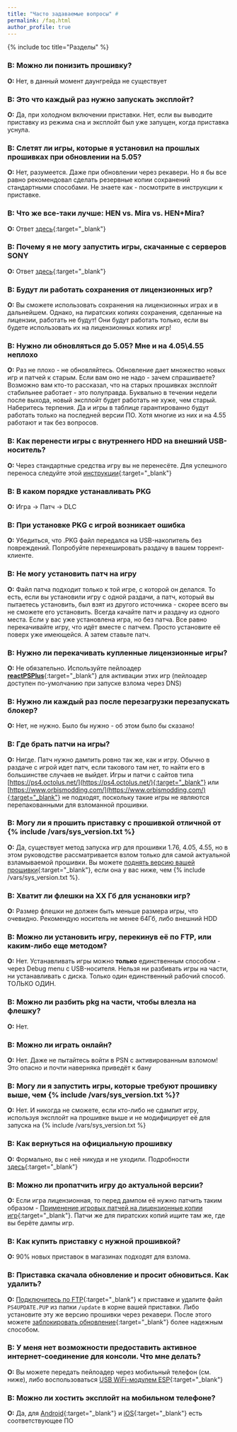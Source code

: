 ```yaml
---
title: "Часто задаваемые вопросы" #
permalink: /faq.html
author_profile: true
---
```


{% include toc title="Разделы" %}

### **В:** Можно ли понизить прошивку?
**О:** Нет, в данный момент даунгрейда не существует

### **В:** Это что каждый раз нужно запускать эксплойт?
**О:** Да, при холодном включении приставки. Нет, если вы выводите приставку из режима сна и эксплойт был уже запущен, когда приставка уснула.

### **В:** Слетят ли игры, которые я установил на прошлых прошивках при обновлении на 5.05?
**О:** Нет, разумеется. Даже при обновлении через рекавери. Но я бы все равно рекомендовал сделать резервные копии сохранений стандартными способами. Не знаете как - посмотрите в инструкции к приставке. 

### **В:** Что же все-таки лучше: HEN vs. Mira vs. HEN+Mira?
**О:** Ответ [здесь](https://vk.com/@jailbreakps4-chto-zhe-vse-taki-luchshe-hen-vs-mira-vs-henmira){:target="_blank"}

### **В:** Почему я не могу запустить игры, скачанные с серверов SONY
**О:** Ответ [здесь](https://vk.com/@jailbreakps4-chto-zhe-vse-taki-luchshe-hen-vs-mira-vs-henmira){:target="_blank"}

### **В:** Будут ли работать сохранения от лицензионных игр? 
**О:** Вы сможете использовать сохранения на лицензионных играх и в дальнейшем. Однако, на пиратских копиях сохранения, сделанные на лицензии, работать не будут! Они будут работать только, если вы будете использовать их на лицензионных копиях игр! 

### **В:** Нужно ли обновляться до 5.05? Мне и на 4.05\4.55 неплохо
**О:** Раз не плохо - не обновляйтесь. Обновление дает множество новых игр и патчей к старым. Если вам оно не надо - зачем спрашиваете? Возможно вам кто-то рассказал, что на старых прошивках эксплойт стабильнее работает - это полуправда. Буквально в течении недели после выхода, новый эксплойт будет работать не хуже, чем старый. Наберитесь терпения. Да и игры в таблице гарантированно будут работать только на последней версии ПО. Хотя многие из них и на 4.55 работают и так без вопросов. 

### **В:** Как перенести игры с внутреннего HDD на внешний USB-носитель? 
**О:** Через стандартные средства игру вы не перенесёте. Для успешного переноса следуйте этой [инструкции](https://vk.com/@slashgoresplatter-apptousb){:target="_blank"}

### **В:** В каком порядке устанавливать PKG
**О:** Игра -> Патч -> DLC

### **В:** При установке PKG с игрой возникает ошибка
**О:** Убедиться, что .PKG файл передался на USB-накопитель без повреждений. Попробуйте перехешировать раздачу в вашем торрент-клиенте. 

### **В:** Не могу установить патч на игру
**О:** Файл патча подходит только к той игре, с которой он делался. То есть, если вы установили игру с одной раздачи, а патч, который вы пытаетесь установить, был взят из другого источника - скорее всего вы не сможете его установить. Всегда качайте патч и раздачу из одного места. Если у вас уже установлена игра, но без патча. Все равно перекачивайте игру, что идёт вместе с патчем. Просто установите её поверх уже имеющейся. А затем ставьте патч.

### **В:** Нужно ли перекачивать купленные лицензионные игры?
**О:** Не обязательно. Используйте пейлоадер [**reactPSPlus**](https://github.com/Zer0xFF/reactPSPLUS/releases/latest){:target="_blank"} для активации этих игр (пейлоадер доступен по-умолчанию при запуске взлома через DNS)

### **В:** Нужно ли каждый раз после перезагрузки перезапускать блокер?
**О:** Нет, не нужно. Было бы нужно - об этом было бы сказано!

### **В:** Где брать патчи на игры?
**О:** Нигде. Патч нужно дампить ровно так же, как и игру. Обычно в раздаче с игрой идет патч, если такового там нет, то найти его в большинстве случаев не выйдет. Игры и патчи с сайтов типа [https://ps4.octolus.net/](https://ps4.octolus.net/){:target="_blank"} или [https://www.orbismodding.com/](https://www.orbismodding.com/){:target="_blank"} не подходят, поскольку такие игры не являются перепакованными для взломанной прошивки. 

### **В:** Могу ли я прошить приставку с прошивкой отличной от {% include /vars/sys_version.txt %}
**О:** Да, существует метод запуска игр для прошивки 1.76, 4.05, 4.55, но в этом руководстве рассматривается взлом только для самой актуальной взламываемой прошивки. Вы можете [поднять версию вашей прошивки](usb-update){:target="_blank"}, если она у вас ниже, чем {% include /vars/sys_version.txt %}. 

### **В:** Хватит ли флешки на XX Гб для уснановки игр?
**О:** Размер флешки не должен быть меньше размера игры, что очевидно. Рекомендую носитель не менее 64Гб, либо внешний HDD

### **В:** Можно ли установить игру, перекинув её по FTP, или каким-либо еще методом?
**О:** Нет. Устанавливать игры можно **только** единственным способом - через Debug menu с USB-носителя. Нельзя ни разбивать игры на части, ни устанавливать с диска. Только один единственный рабочий способ. ТОЛЬКО ОДИН.

### **В:** Можно ли разбить pkg на части, чтобы влезла на флешку?
**О:** Нет.

### **В:** Можно ли играть онлайн?
**О:** Нет. Даже не пытайтесь войти в PSN с активированным взломом! Это опасно и почти наверняка приведёт к бану

### **В:** Могу ли я запустить игры, которые требуют прошивку выше, чем {% include /vars/sys_version.txt %}?
**О:** Нет. И никогда не сможете, если кто-либо не сдампит игру, используя эксплойт на прошивке выше и не модифицирует её для запуска на {% include /vars/sys_version.txt %}

### **В:** Как вернуться на официальную прошивку
**О:** Формально, вы с неё никуда и не уходили. Подробности [здесь](uninstall-hen){:target="_blank"}

### **В:** Можно ли пропатчить игру до актуальной версии? 
**О:** Если игра лицензионная, то перед дампом её нужно патчить таким образом - [Применение игровых патчей на лицензионные копии игр](game-patches){:target="_blank"}. Патчи же для пиратских копий ищите там же, где вы берёте дампы игр. 

### **В:** Как купить приставку с нужной прошивкой? 
**О:** 90% новых приставок в магазинах подходят для взлома. 

### **В:** Приставка скачала обновление и просит обновиться. Как удалить? 
**О:** [Подключитесь по FTP](ftp){:target="_blank"} к приставке и удалите файл `PS4UPDATE.PUP` из папки `/update` в корне вашей приставки. Либо установите эту же версию прошивки через рекавери. После этого можете [заблокировать обновление](start-hen#%D1%87%D0%B0%D1%81%D1%82%D1%8C-ii---%D0%B1%D0%BB%D0%BE%D0%BA%D0%B8%D1%80%D0%BE%D0%B2%D0%B0%D0%BD%D0%B8%D0%B5-%D0%BE%D0%B1%D0%BD%D0%BE%D0%B2%D0%BB%D0%B5%D0%BD%D0%B8%D1%8F){:target="_blank"} более надежным способом.

### **В:** У меня нет возможности предоставить активное интернет-соединение для консоли. Что мне делать? 
**О:** Вы можете передать пейлоадер через мобильный телефон (см. ниже), либо воспользоваться [USB WiFi-модулем ESP](https://4pda.ru/forum/index.php?showtopic=885825&view=findpost&p=73705006){:target="_blank"}

### **В:** Можно ли хостить эксплойт на мобильном телефоне? 
**О:** Да, для [Android](https://4pda.ru/forum/index.php?showtopic=885825&view=findpost&p=70298081){:target="_blank"} и [iOS](https://vk.com/@jailbreakps4-instrukciya-dlya-zapuska-eksploita-s-pomoschu-ios){:target="_blank"} есть соответствующее ПО